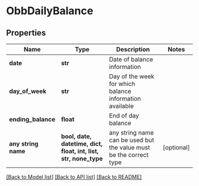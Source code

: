 # ObbDailyBalance


## Properties
Name | Type | Description | Notes
------------ | ------------- | ------------- | -------------
**date** | **str** | Date of balance information | 
**day_of_week** | **str** | Day of the week for which balance information available | 
**ending_balance** | **float** | End of day balance | 
**any string name** | **bool, date, datetime, dict, float, int, list, str, none_type** | any string name can be used but the value must be the correct type | [optional]

[[Back to Model list]](../README.md#documentation-for-models) [[Back to API list]](../README.md#documentation-for-api-endpoints) [[Back to README]](../README.md)


